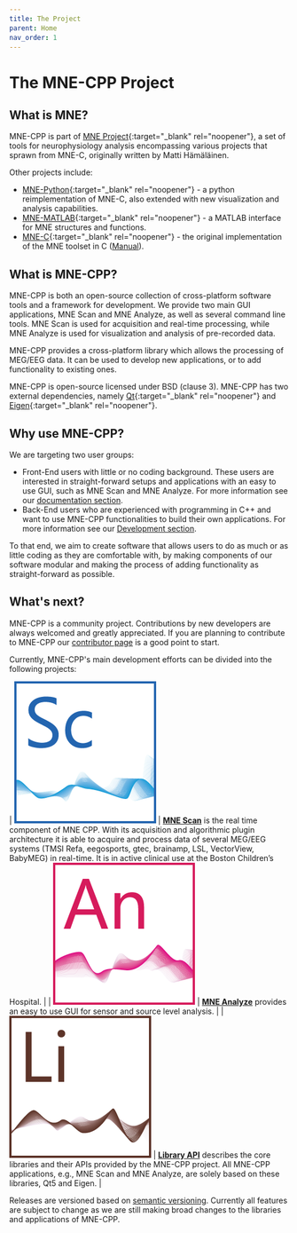 ```yaml
---
title: The Project
parent: Home
nav_order: 1
---
```


# The MNE-CPP Project

## What is MNE?

MNE-CPP is part of [MNE Project](https://mne.tools/stable/index.html){:target="_blank" rel="noopener"}, a set of tools for neurophysiology analysis encompassing various projects that sprawn from MNE-C, originally written by Matti Hämäläinen.

Other projects include:

 - [MNE-Python](https://mne.tools/stable/index.html){:target="_blank" rel="noopener"} - a python reimplementation of MNE-C, also extended with new visualization and analysis capabilities.
 - [MNE-MATLAB](https://mne.tools/stable/overview/matlab.html#mne-matlab){:target="_blank" rel="noopener"} - a MATLAB interface for MNE structures and functions.
 - [MNE-C](http://www.nmr.mgh.harvard.edu/martinos/userInfo/data/MNE_register/index.php){:target="_blank" rel="noopener"} - the original implementation of the MNE toolset in C ([Manual](https://mne.tools/mne-c-manual/MNE-manual-2.7.3.pdf)).

## What is MNE-CPP?

MNE-CPP is both an open-source collection of cross-platform software tools and a framework for development. We provide two main GUI applications, MNE Scan and MNE Analyze, as well as several command line tools. MNE Scan is used for acquisition and real-time processing, while MNE Analyze is used for visualization and analysis of pre-recorded data.

MNE-CPP provides a cross-platform library which allows the processing of MEG/EEG data. It can be used to develop new applications, or to add functionality to existing ones.

MNE-CPP is open-source licensed under BSD (clause 3). MNE-CPP has two external dependencies, namely [Qt](https://www.qt.io/){:target="_blank" rel="noopener"} and [Eigen](http://eigen.tuxfamily.org/index.php?title=Main_Page){:target="_blank" rel="noopener"}.

## Why use MNE-CPP?

We are targeting two user groups:
* Front-End users with little or no coding background. These users are interested in straight-forward setups and applications with an easy to use GUI, such as MNE Scan and MNE Analyze. For more information see our [documentation section](pages/documentation/documentation.md).
* Back-End users who are experienced with programming in C++ and want to use MNE-CPP functionalities to build their own applications. For more information see our [Development section](pages/development/development.md).

To that end, we aim to create software that allows users to do as much or as little coding as they are comfortable with, by making components of our software modular and making the process of adding functionality as straight-forward as possible.

## What's next?

MNE-CPP is a community project. Contributions by new developers are always welcomed and greatly appreciated. If you are planning to contribute to MNE-CPP our [contributor page](pages/development/contribute.md) is a good point to start.

Currently, MNE-CPP's main development efforts can be divided into the following projects:

| ![MNEScan](images/icon_mne_scan_256x256.png) | [**MNE Scan**](pages/documentation/scan.md) is the real time component of MNE CPP. With its acquisition and algorithmic plugin architecture it is able to acquire and process data of several MEG/EEG systems (TMSI Refa, eegosports, gtec, brainamp, LSL, VectorView, BabyMEG) in real-time. It is in active clinical use at the Boston Children’s Hospital. |
| ![MNEAnalyze](images/icon_mne-analyze_256x256.png) | [**MNE Analyze**](pages/documentation/analyze.md) provides an easy to use GUI for sensor and source level analysis. |
| ![LibraryAPI](images/icon_mne-lib_256x256.png) | [**Library API**](pages/development/api.md) describes the core libraries and their APIs provided by the MNE-CPP project. All MNE-CPP applications, e.g., MNE Scan and MNE Analyze, are solely based on these libraries, Qt5 and Eigen. |

Releases are versioned based on [semantic versioning](https://semver.org/). Currently all features are subject to change as we are still making broad changes to the libraries and applications of MNE-CPP.
